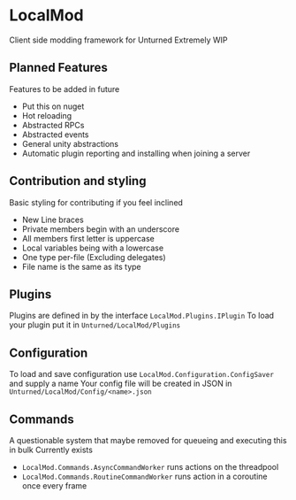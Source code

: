 # LocalMod
 Client side modding framework for Unturned
 Extremely WIP

## Planned Features
Features to be added in future
 - Put this on nuget
 - Hot reloading
 - Abstracted RPCs
 - Abstracted events
 - General unity abstractions
 - Automatic plugin reporting and installing when joining a server

## Contribution and styling
Basic styling for contributing if you feel inclined
 - New Line braces
 - Private members begin with an underscore
 - All members first letter is uppercase
 - Local variables being with a lowercase
 - One type per-file (Excluding delegates)
 - File name is the same as its type

## Plugins
Plugins are defined in by the interface `LocalMod.Plugins.IPlugin`
To load your plugin put it in `Unturned/LocalMod/Plugins`

## Configuration
To load and save configuration use `LocalMod.Configuration.ConfigSaver` and supply a name
Your config file will be created in JSON in `Unturned/LocalMod/Config/<name>.json`

## Commands
A questionable system that maybe removed for queueing and executing this in bulk
Currently exists
 - `LocalMod.Commands.AsyncCommandWorker` runs actions on the threadpool
 - `LocalMod.Commands.RoutineCommandWorker` runs action in a coroutine once every frame
